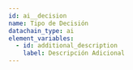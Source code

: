 ```yaml
---
id: ai__decision
name: Tipo de Decisión
datachain_type: ai
element_variables:
  - id: additional_description
    label: Descripción Adicional
---
```

